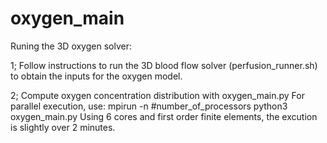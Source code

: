 # oxygen_main

Runing the 3D oxygen solver:

1; Follow instructions to run the 3D blood flow solver (perfusion_runner.sh) to obtain the inputs for the oxygen model.

2; Compute oxygen concentration distribution with oxygen_main.py
   For parallel execution, use:
   mpirun -n #number_of_processors python3 oxygen_main.py
   Using 6 cores and first order finite elements, the excution is slightly over 2 minutes.
